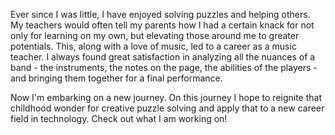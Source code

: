 

<!--
**dswonger/dswonger** is a ✨ _special_ ✨ repository because its `README.md` (this file) appears on your GitHub profile.

Here are some ideas to get you started:

- 🔭 I’m currently working on ...
- 🌱 I’m currently learning ...
- 👯 I’m looking to collaborate on ...
- 🤔 I’m looking for help with ...
- 💬 Ask me about ...
- 📫 How to reach me: ...
- 😄 Pronouns: ...
- ⚡ Fun fact: ...
-->
Ever since I was little, I have enjoyed solving puzzles and helping others. My teachers would often tell my parents how I had a certain knack for not only for learning on my own, but elevating those around me to greater potentials. This, along with a love of music, led to a career as a music teacher. I always found great satisfaction in analyzing all the nuances of a band - the instruments, the notes on the page, the abilities of the players - and bringing them together for a final performance. 

Now I'm embarking on a new journey. On this journey I hope to reignite that childhood wonder for creative puzzle solving and apply that to a new career field in technology. Check out what I am working on!
